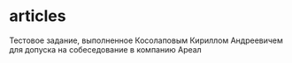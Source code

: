 # articles
Тестовое задание, выполненное Косолаповым Кириллом Андреевичем для допуска на собеседование в компанию Ареал

